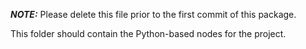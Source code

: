 ***NOTE:*** Please delete this file prior to the first commit of this package.

This folder should contain the Python-based nodes for the project.


